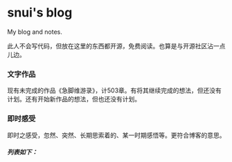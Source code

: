 # snui's blog

My blog and notes.

此人不会写代码，但放在这里的东西都开源，免费阅读。也算是与开源社区沾一点儿边。

### 文字作品

现有未完成的作品《急脚维游录》，计503章。有将其继续完成的想法，但还没有计划。还有开始新作品的想法，但也还没有计划。

### 即时感受

即时之感受，忽然、突然、长期思索着的、某一时期感悟等。更符合博客的意思。

##### 列表如下：

